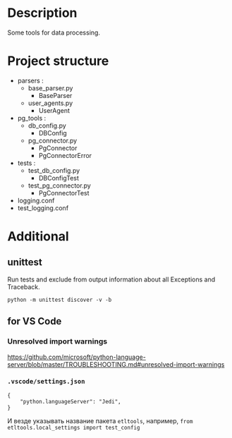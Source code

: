 # Description

Some tools for data processing.

# Project structure

+ parsers :
    + base_parser.py
        + BaseParser
    + user_agents.py
        + UserAgent
+ pg_tools :
    + db_config.py
        + DBConfig
    + pg_connector.py
        + PgConnector
        + PgConnectorError
+ tests :
    + test_db_config.py
        + DBConfigTest
    + test_pg_connector.py
        + PgConnectorTest
+ logging.conf
+ test_logging.conf


# Additional

## unittest

Run tests and exclude from output information about all Exceptions and Traceback.

```
python -m unittest discover -v -b
```

## for VS Code 

### Unresolved import warnings

https://github.com/microsoft/python-language-server/blob/master/TROUBLESHOOTING.md#unresolved-import-warnings


### `.vscode/settings.json`

```
{
    "python.languageServer": "Jedi",
}
```

И везде указывать название пакета `etltools`, например, `from etltools.local_settings import test_config`
